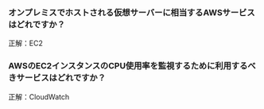 ### オンプレミスでホストされる仮想サーバーに相当するAWSサービスはどれですか？

正解：EC2

### AWSのEC2インスタンスのCPU使用率を監視するために利用するべきサービスはどれですか？

正解：CloudWatch
